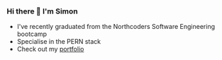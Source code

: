 ### Hi there 👋 I'm Simon

* I've recently graduated from the Northcoders Software Engineering bootcamp
* Specialise in the PERN stack
* Check out my [portfolio](https://simontam.netlify.app)


